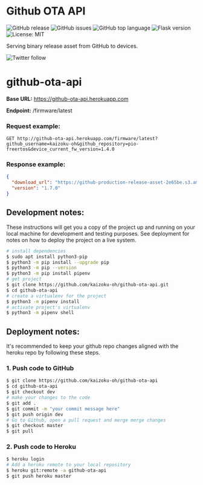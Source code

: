 # Github OTA API
![GitHub release](https://img.shields.io/github/v/release/kaizoku-oh/github-ota-api)
![GitHub issues](https://img.shields.io/github/issues/kaizoku-oh/github-ota-api)
![GitHub top language](https://img.shields.io/github/languages/top/kaizoku-oh/github-ota-api)
![Flask version](https://img.shields.io/github/pipenv/locked/dependency-version/kaizoku-oh/github-ota-api/flask)
![License: MIT](https://img.shields.io/badge/License-MIT-blue.svg)

Serving binary release asset from GitHub to devices.

![Twitter follow](https://img.shields.io/twitter/follow/kaizoku_ouh?style=social)

# github-ota-api

**Base URL:** https://github-ota-api.herokuapp.com

**Endpoint:** /firmware/latest

### Request example:
```http
GET http://github-ota-api.herokuapp.com/firmware/latest?github_username=kaizoku-oh&github_repository=pio-freertos&device_current_fw_version=1.4.0
```
### Response example:
```json
{
  "download_url": "https://github-production-release-asset-2e65be.s3.amazonaws.com/208622543/e4888800-96c8-11ea-9a9e-5c47f103310b?X-Amz-Algorithm=AWS4-HMAC-SHA256&X-Amz-Credential=AKIAIWNJYAX4CSVEH53A%2F20200725%2Fus-east-1%2Fs3%2Faws4_request&X-Amz-Date=20200725T153508Z&X-Amz-Expires=300&X-Amz-Signature=be26eaa701d4dbe47cca57e8a01e31a2f36d045beaef3a0c1311bde8e1fd94d5&X-Amz-SignedHeaders=host&actor_id=0&repo_id=208622543&response-content-disposition=attachment%3B%20filename%3Dfirmware.bin&response-content-type=application%2Foctet-stream",
  "version": "1.7.0"
}
```

## Development notes:
These instructions will get you a copy of the project up and running on your local machine for development and testing purposes. See deployment for notes on how to deploy the project on a live system.
```bash
# install dependencies
$ sudo apt install python3-pip
$ python3 -m pip install --upgrade pip
$ python3 -m pip --version
$ python3 -m pip install pipenv
# get project
$ git clone https://github.com/kaizoku-oh/github-ota-api.git
$ cd github-ota-api
# create a virtualenv for the project
$ python3 -m pipenv install
# activate project's virtualenv
$ python3 -m pipenv shell
```

## Deployment notes:
It's recommended to keep your github repo changes aligned with the heroku repo by following these steps.
### 1. Push code to GitHub
```bash
$ git clone https://github.com/kaizoku-oh/github-ota-api
$ cd github-ota-api
$ git checkout dev
# make your changes to the code
$ git add .
$ git commit -m "your commit message here"
$ git push origin dev
# Go to Github, open a pull request and merge merge changes
$ git checkout master
$ git pull
```
### 2. Push code to Heroku
```bash
$ heroku login
# Add a heroku remote to your local repository
$ heroku git:remote -a github-ota-api
$ git push heroku master
```